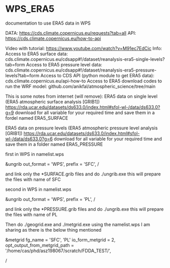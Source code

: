 # WPS_ERA5
documentation to use ERA5 data in WPS

DATA: https://cds.climate.copernicus.eu/requests?tab=all
API: https://cds.climate.copernicus.eu/how-to-api

Video with tutorial: https://www.youtube.com/watch?v=M91ec7EdCic
Info:
Access to ERA5 surface data: cds.climate.copernicus.eu/cdsapp#!/dataset/reanalysis-era5-single-levels?tab=form
Access to ERA5 pressure level data: cds.climate.copernicus.eu/cdsapp#!/dataset/reanalysis-era5-pressure-levels?tab=form
Access to CDS API (python module to get ERA5 data): cds.climate.copernicus.eu/api-how-to
Access to ERA5 download codes to run the WRF model: github.com/anikfal/atmospheric_science/tree/main

This is some notes from internet (will remove):
ERA5 data on single level (ERA5 atmospheric surface analysis [GRIB1])
https://rda.ucar.edu/datasets/ds633.0/index.html#sfol-wl-/data/ds633.0?g=9
download for all variable for your required time and save them in a fordel named ERA5_SURFACE


ERA5 data on pressure levels (ERA5 atmospheric pressure level analysis [GRIB1])
https://rda.ucar.edu/datasets/ds633.0/index.html#sfol-wl-/data/ds633.0?g=6
download for all variable for your required time and save them in a folder named ERA5_PRESSURE

first in WPS in namelist.wps

&ungrib
 out_format = 'WPS',
 prefix = 'SFC',
/

and link only the *SURFACE.grib files and do ./ungrib.exe
this will prepare the files with name of SFC

second in WPS in namelist.wps

&ungrib
 out_format = 'WPS',
 prefix = 'PL',
/

and link only the *PRESSURE.grib files and do ./ungrib.exe
this will prepare the files with name of PL

Then do ./geogrid.exe and ./metgrid.exe using the namelist.wps I am sharing as there is the below thing mentioned

&metgrid
 fg_name = 'SFC', 'PL'
 io_form_metgrid = 2,
 opt_output_from_metgrid_path = '/home/cas/phd/asz198067/scratch/FDDA_TEST/',

/

